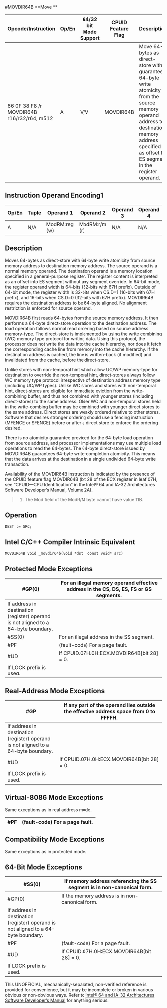 #MOVDIR64B
**Move **

| Opcode/Instruction                         | Op/En | 64/32 bit Mode Support | CPUID Feature Flag | Description                                                                                                                                                                                           |
| ------------------------------------------ | ----- | ---------------------- | ------------------ | ----------------------------------------------------------------------------------------------------------------------------------------------------------------------------------------------------- |
| 66 0F 38 F8 /r MOVDIR64B r16/r32/r64, m512 | A     | V/V                    | MOVDIR64B          | Move 64-bytes as direct-store with guaranteed 64-byte write atomicity from the source memory operand address to destination memory address specified as offset to ES segment in the register operand. |

## Instruction Operand Encoding1

| Op/En | Tuple | Operand 1     | Operand 2     | Operand 3 | Operand 4 |
| ----- | ----- | ------------- | ------------- | --------- | --------- |
| A     | N/A   | ModRM:reg (w) | ModRM:r/m (r) | N/A       | N/A       |

## Description

Moves 64-bytes as direct-store with 64-byte write atomicity from source memory address to destination memory address. The source operand is a normal memory operand. The destination operand is a memory location specified in a general-purpose register. The register content is interpreted as an offset into ES segment without any segment override. In 64-bit mode, the register operand width is 64-bits (32-bits with 67H prefix). Outside of 64-bit mode, the register width is 32-bits when CS.D=1 (16-bits with 67H prefix), and 16-bits when CS.D=0 (32-bits with 67H prefix). MOVDIR64B requires the destination address to be 64-byte aligned. No alignment restriction is enforced for source operand.

MOVDIR64B first reads 64-bytes from the source memory address. It then performs a 64-byte direct-store operation to the destination address. The load operation follows normal read ordering based on source address memory-type. The direct-store is implemented by using the write combining (WC) memory type protocol for writing data. Using this protocol, the processor does not write the data into the cache hierarchy, nor does it fetch the corresponding cache line from memory into the cache hierarchy. If the destination address is cached, the line is written-back (if modified) and invalidated from the cache, before the direct-store.

Unlike stores with non-temporal hint which allow UC/WP memory-type for destination to override the non-temporal hint, direct-stores always follow WC memory type protocol irrespective of destination address memory type (including UC/WP types). Unlike WC stores and stores with non-temporal hint, direct-stores are eligible for immediate eviction from the write-combining buffer, and thus not combined with younger stores (including direct-stores) to the same address. Older WC and non-temporal stores held in the write-combing buffer may be combined with younger direct stores to the same address. Direct stores are weakly ordered relative to other stores. Software that desires stronger ordering should use a fencing instruction (MFENCE or SFENCE) before or after a direct store to enforce the ordering desired.

There is no atomicity guarantee provided for the 64-byte load operation from source address, and processor implementations may use multiple load operations to read the 64-bytes. The 64-byte direct-store issued by MOVDIR64B guarantees 64-byte write-completion atomicity. This means that the data arrives at the destination in a single undivided 64-byte write transaction.

Availability of the MOVDIR64B instruction is indicated by the presence of the CPUID feature flag MOVDIR64B (bit 28 of the ECX register in leaf 07H, see “CPUID—CPU Identification” in the Intel® 64 and IA-32 Architectures Software Developer’s Manual, Volume 2A).

> 1. The Mod field of the ModR/M byte cannot have value 11B.

## Operation

```
DEST := SRC;

```

## Intel C/C++ Compiler Intrinsic Equivalent

```
MOVDIR64B void _movdir64b(void *dst, const void* src)

```

## Protected Mode Exceptions

| \#​​​​GP(0)                                                                        | For an illegal memory operand effective address in the CS, DS, ES, FS or GS segments. |
| ---------------------------------------------------------------------------------- | ------------------------------------------------------------------------------------- |
| If address in destination (register) operand is not aligned to a 64-byte boundary. |
| \#​​​​​SS(0)                                                                       | For an illegal address in the SS segment.                                             |
| \#​PF                                                                              | (fault-code) For a page fault.                                                        |
| #​​​UD                                                                             | If CPUID.07H.0H:ECX.MOVDIR64B[bit 28] = 0.                                            |
| If LOCK prefix is used.                                                            |

## Real-Address Mode Exceptions

| \#​​​​GP                                                                           | If any part of the operand lies outside the effective address space from 0 to FFFFH. |
| ---------------------------------------------------------------------------------- | ------------------------------------------------------------------------------------ |
| If address in destination (register) operand is not aligned to a 64-byte boundary. |
| #​​​UD                                                                             | If CPUID.07H.0H:ECX.MOVDIR64B[bit 28] = 0.                                           |
| If LOCK prefix is used.                                                            |

## Virtual-8086 Mode Exceptions

Same exceptions as in real address mode.

| \#​PF | (fault-code) For a page fault. |
| ----- | ------------------------------ |

## Compatibility Mode Exceptions

Same exceptions as in protected mode.

## 64-Bit Mode Exceptions

| \#​​​​​SS(0)                                                                       | If memory address referencing the SS segment is in non-canonical form. |
| ---------------------------------------------------------------------------------- | ---------------------------------------------------------------------- |
| \#​​​​GP(0)                                                                        | If the memory address is in non-canonical form.                        |
| If address in destination (register) operand is not aligned to a 64-byte boundary. |
| \#​PF                                                                              | (fault-code) For a page fault.                                         |
| #​​​UD                                                                             | If CPUID.07H.0H:ECX.MOVDIR64B[bit 28] = 0.                             |
| If LOCK prefix is used.                                                            |

This UNOFFICIAL, mechanically-separated, non-verified reference is provided for convenience, but it may be
incomplete or broken in various obvious or non-obvious
ways. Refer to [Intel® 64 and IA-32 Architectures Software Developer’s Manual](https://software.intel.com/en-us/download/intel-64-and-ia-32-architectures-sdm-combined-volumes-1-2a-2b-2c-2d-3a-3b-3c-3d-and-4) for anything serious.
